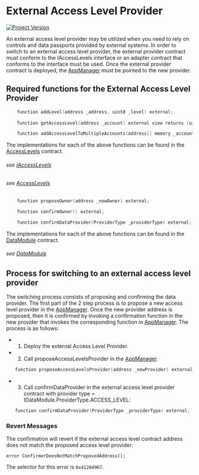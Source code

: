 # External Access Level Provider
[![Project Version][version-image]][version-url]

An external access level provider may be utilized when you need to rely on controls and data passports provided by external systems. In order to switch to an external access level provider, the external provider contract must conform to the IAccessLevels interface or an adapter contract that conforms to the interface must be used. Once the external provider contract is deployed, the [AppManager](../../../src/client/application/AppManager.sol) must be pointed to the new provider.

## Required functions for the External Access Level Provider


```c
    function addLevel(address _address, uint8 _level) external;
    
    function getAccessLevel(address _account) external view returns (uint8);

    function addAccessLevelToMultipleAccounts(address[] memory _accounts, uint8 _level) external;
```

The implementations for each of the above functions can be found in the [AccessLevels](../../../src/client/application/data/AccessLevels.sol) contract.

###### *see [IAccessLevels](../../../src/client/application/data/IAccessLevels.sol)*
###### *see [AccessLevels](../../../src/client/application/data/AccessLevels.sol)*


```c
    function proposeOwner(address _newOwner) external;

    function confirmOwner() external;

    function confirmDataProvider(ProviderType _providerType) external;
```

The implementations for each of the above functions can be found in the [DataModule](../../../src/client/application/data/DataModule.sol) contract.

###### *see [DataModule](../../../src/client/application/data/DataModule.sol)*

## Process for switching to an external access level provider

The switching process consists of proposing and confirming the data provider. The first part of the 2 step process is to propose a new access level provider in the [AppManager](../../../src/client/application/AppManager.sol). Once the new provider address is proposed, then it is confirmed by invoking a confirmation function in the new provider that invokes the corresponding function in [AppManager](../../../src/client/application/AppManager.sol). The process is as follows:

- 1. Deploy the external Access Level Provider.
- 2. Call proposeAccessLevelsProvider in the [AppManager](../../../src/client/application/AppManager.sol).
    ```c
    function proposeAccessLevelsProvider(address _newProvider) external onlyRole(APP_ADMIN_ROLE);
    ```
- 3. Call confirmDataProvider in the external access level provider contract with provider type = IDataModule.ProviderType.ACCESS_LEVEL:
    ```c
    function confirmDataProvider(ProviderType _providerType) external;
    ```
    
### Revert Messages

The confirmation will revert if the external access level contract address does not match the proposed access level provider: 

```
error ConfirmerDoesNotMatchProposedAddress();
```
The selector for this error is `0x41284967`.

<!-- These are the header links -->
[version-image]: https://img.shields.io/badge/Version-2.1.0-brightgreen?style=for-the-badge&logo=appveyor
[version-url]: https://github.com/thrackle-io/rules-engine